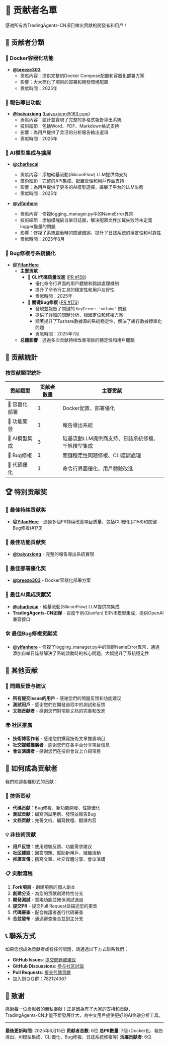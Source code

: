 # 🤝 贡献者名單

感谢所有為TradingAgents-CN項目做出贡献的開發者和用戶！

## 🌟 贡献者分類

### 🐳 Docker容器化功能

- **[@breeze303](https://github.com/breeze303)**
  - 贡献內容：提供完整的Docker Compose配置和容器化部署方案
  - 影響：大大簡化了項目的部署和開發環境配置
  - 贡献時間：2025年

### 📄 報告導出功能

- **[@baiyuxiong](https://github.com/baiyuxiong)** (baiyuxiong@163.com)
  - 贡献內容：設計並實現了完整的多格式報告導出系統
  - 技術細節：包括Word、PDF、Markdown格式支持
  - 影響：為用戶提供了灵活的分析報告輸出選項
  - 贡献時間：2025年

### 🤖 AI模型集成与擴展

- **[@charliecai](https://github.com/charliecai)**
  - 贡献內容：添加硅基流動(SiliconFlow) LLM提供商支持
  - 技術細節：完整的API集成、配置管理和用戶界面支持
  - 影響：為用戶提供了更多的AI模型選擇，擴展了平台的LLM生態
  - 贡献時間：2025年

- **[@yifanhere](https://github.com/yifanhere)**
  - 贡献內容：修複logging_manager.py中的NameError異常
  - 技術細節：添加模塊級自举日誌器，解決配置文件加載失败時未定義logger變量的問題
  - 影響：修複了系統啟動時的關键錯誤，提升了日誌系統的穩定性和可靠性
  - 贡献時間：2025年8月

### 🐛 Bug修複与系統優化

- **[@YifanHere](https://github.com/YifanHere)**
  - **主要贡献**：
    - 🔧 **CLI代碼质量改進** ([PR #158](https://github.com/hsliuping/TradingAgents-CN/pull/158))
      - 優化命令行界面的用戶體驗和錯誤處理機制
      - 提升了命令行工具的穩定性和用戶友好性
      - 贡献時間：2025年
    - 🐛 **關键Bug修複** ([PR #173](https://github.com/hsliuping/TradingAgents-CN/pull/173))
      - 發現並報告了關键的 `KeyError: 'volume'` 問題
      - 提供了詳細的問題分析、根因定位和修複方案
      - 顯著提升了Tushare數據源的系統穩定性，解決了緩存數據標準化問題
      - 贡献時間：2025年7月
  - **总體影響**：通過多次贡献持续改善項目的穩定性和用戶體驗

## 🎯 贡献統計

### 按贡献類型統計


| 贡献類型      | 贡献者數量 | 主要贡献                        |
| ------------- | ---------- | ------------------------------- |
| 🐳 容器化部署 | 1          | Docker配置、部署優化            |
| 📄 功能開發   | 1          | 報告導出系統                    |
| 🤖 AI模型集成 | 3          | 硅基流動LLM提供商支持、日誌系統修複、千帆模型集成 |
| 🐛 Bug修複    | 1          | 關键穩定性問題修複、CLI錯誤處理 |
| 🔧 代碼優化   | 1          | 命令行界面優化、用戶體驗改進    |

### 

## 🏆 特別贡献奖

### 🥇 最佳持续贡献奖

- **[@YifanHere](https://github.com/YifanHere)** - 通過多個PR持续改善項目质量，包括CLI優化(#158)和關键Bug修複(#173)

### 🥈 最佳功能贡献奖

- **[@baiyuxiong](https://github.com/baiyuxiong)** - 完整的報告導出系統實現

### 🥉 最佳部署優化奖

- **[@breeze303](https://github.com/breeze303)** - Docker容器化部署方案

### 🏅 最佳AI集成贡献奖

- **[@charliecai](https://github.com/charliecai)** - 硅基流動(SiliconFlow) LLM提供商集成
- **TradingAgents-CN团隊** - 百度千帆(Qianfan) ERNIE模型集成，提供OpenAI兼容接口

### 🛠️ 最佳Bug修複贡献奖

- **[@yifanhere](https://github.com/yifanhere)** - 修複了logging_manager.py中的關键NameError異常，通過添加自举日誌器解決了系統啟動時的核心問題，大幅提升了系統穩定性

## 🌟 其他贡献

### 📝 問題反馈与建议

- **所有提交Issue的用戶** - 感谢您們的問題反馈和功能建议
- **測試用戶** - 感谢您們在開發過程中的測試和反馈
- **文档贡献者** - 感谢您們對項目文档的完善和改進

### 🌍 社区推廣

- **技術博客作者** - 感谢您們撰寫技術文章推廣項目
- **社交媒體推廣者** - 感谢您們在各平台分享項目信息
- **會议演講者** - 感谢您們在技術會议上介紹項目

## 🤝 如何成為贡献者

我們欢迎各種形式的贡献：

### 🔧 技術贡献

- **代碼贡献**：Bug修複、新功能開發、性能優化
- **測試贡献**：編寫測試用例、發現並報告Bug
- **文档贡献**：完善文档、編寫教程、翻譯內容

### 💡 非技術贡献

- **用戶反馈**：使用體驗反馈、功能需求建议
- **社区建設**：回答問題、幫助新用戶、組織活動
- **推廣宣傳**：撰寫文章、社交媒體分享、會议演講

### 📋 贡献流程

1. **Fork項目** - 創建項目的個人副本
2. **創建分支** - 為您的贡献創建特性分支
3. **開發測試** - 實現功能並確保測試通過
4. **提交PR** - 提交Pull Request並描述您的更改
5. **代碼審查** - 配合維護者進行代碼審查
6. **合並發布** - 通過審查後合並到主分支

## 📞 聯系方式

如果您想成為贡献者或有任何問題，請通過以下方式聯系我們：

- **GitHub Issues**: [提交問題或建议](https://github.com/hsliuping/TradingAgents-CN/issues)
- **GitHub Discussions**: [參与社区討論](https://github.com/hsliuping/TradingAgents-CN/discussions)
- **Pull Requests**: [提交代碼贡献](https://github.com/hsliuping/TradingAgents-CN/pulls)
- 加入到ＱＱ群：782124367

## 🙏 致谢

感谢每一位贡献者的無私奉献！正是因為有了大家的支持和贡献，TradingAgents-CN才能不斷發展壮大，為中文用戶提供更好的AI金融分析工具。

---

**最後更新時間**: 2025年8月15日
**贡献者总數**: 6位
**总PR數量**: 7個 (Docker化、報告導出、AI模型集成、CLI優化、Bug修複、日誌系統修複等)
**活躍贡献者**: 6位
